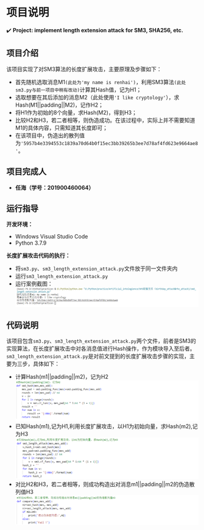 项目说明
===
:heavy_check_mark: **Project: implement length extension attack for SM3, SHA256, etc.**  

## 项目介绍  

该项目实现了对SM3算法的长度扩展攻击，主要原理及步骤如下：
 * 首先随机选取消息M1`(此处为'my name is renhai')`，利用SM3算法`(此处sm3.py与前一项目中稍有改动)`计算其Hash值，记为H1；
 * 选取想要在其后添加的消息M2（此处使用`'I like cryptology'`），求Hash(M1||padding||M2)，记作H2；
 * 将H1作为初始的8个向量，求Hash(M2)，得到H3；
 * 比较H2和H3，若二者相等，则伪造成功。在该过程中，实际上并不需要知道M1的具体内容，只需知道其长度即可；
 * 在该项目中，伪造出的散列值为`'5957b4e3394553c1839a70d64b0f15ec3bb39265b3ee7d78af4fd623e9664ae8'`。
 
  ## 项目完成人
 * **任海（学号：201900460064）** 
 
  ## 运行指导 
 **开发环境：** 
 * Windows Visual Studio Code  
 * Python 3.7.9  
 
 **长度扩展攻击代码的执行：**
  * 将`sm3.py`、`sm3_length_extension_attack.py`文件放于同一文件夹内  
  * 运行`sm3_length_extension_attack.py`
  * 运行案例截图：
  ![20220729201324](images/20220729201324.png)  
  
  ## 代码说明  
  
  该项目包含`sm3.py`、`sm3_length_extension_attack.py`两个文件，前者是SM3的实现算法，在长度扩展攻击中对各消息值进行Hash操作，作为模块导入至后者。`sm3_length_extension_attack.py`是对前文提到的长度扩展攻击步骤的实现，主要为三步，具体如下：
  * 计算Hash(m1||padding||m2)，记为H2  
   ![20220729201348](images/20220729201348.png)  
  * 已知Hash(m1),记为H1,利用长度扩展攻击，以H1为初始向量，求Hash(m2),记为H3  
   ![20220729201401](images/20220729201401.png)  
  * 对比H2和H3，若二者相等，则成功构造出对消息m1||padding||m2的伪造散列值H3  
  ![20220729201411](images/20220729201411.png) 
